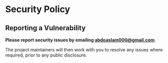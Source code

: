 # Security Policy

## Reporting a Vulnerability

**Please report security issues by emailing abdoaslam000@gmail.com**.

The project maintainers will then work with you to resolve any issues where required, prior to any public disclosure.
